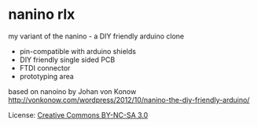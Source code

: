 nanino rlx
==========

my variant of the nanino - a DIY friendly arduino clone

* pin-compatible with arduino shields
* DIY friendly single sided PCB
* FTDI connector
* prototyping area

based on nanoino by Johan von Konow  
http://vonkonow.com/wordpress/2012/10/nanino-the-diy-friendly-arduino/

License: [Creative Commons BY-NC-SA 3.0](http://creativecommons.org/licenses/by-nc-sa/3.0/)

